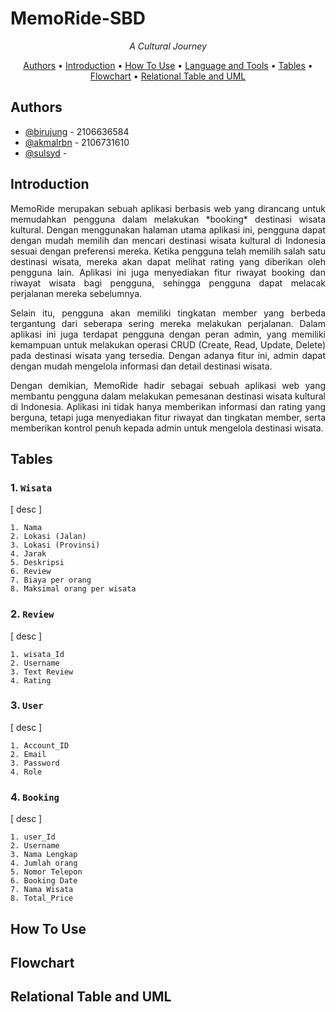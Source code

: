 # MemoRide-SBD

<p align="center">
  <i align="center">A Cultural Journey</i>
</p>

<p align ="center">
  <a href="#authors">Authors</a> •
  <a href="#introduction">Introduction</a> •
  <a href="#how-to-use">How To Use</a> •
  <a href="#language-and-tools">Language and Tools</a> •
  <a href="#tables">Tables</a> •
  <a href="#flowchart">Flowchart</a> •
  <a href="#relational-table-and-uml">Relational Table and UML</a> 
</p>

## Authors

- [@birujung](https://www.github.com/birujung) - 2106636584
- [@akmalrbn](https://www.github.com/akmalrbn) - 2106731610
- [@sulsyd](https://www.github.com/sulsyd) - 


## Introduction
<p align="justify">MemoRide merupakan sebuah aplikasi berbasis web yang dirancang untuk memudahkan pengguna dalam melakukan *booking* destinasi wisata kultural. Dengan menggunakan halaman utama aplikasi ini, pengguna dapat dengan mudah memilih dan mencari destinasi wisata kultural di Indonesia sesuai dengan preferensi mereka. Ketika pengguna telah memilih salah satu destinasi wisata, mereka akan dapat melihat rating yang diberikan oleh pengguna lain. Aplikasi ini juga menyediakan fitur riwayat booking dan riwayat wisata bagi pengguna, sehingga pengguna dapat melacak perjalanan mereka sebelumnya.</p>

<p align="justify">Selain itu, pengguna akan memiliki tingkatan member yang berbeda tergantung dari seberapa sering mereka melakukan perjalanan. Dalam aplikasi ini juga terdapat pengguna dengan peran admin, yang memiliki kemampuan untuk melakukan operasi CRUD (Create, Read, Update, Delete) pada destinasi wisata yang tersedia. Dengan adanya fitur ini, admin dapat dengan mudah mengelola informasi dan detail destinasi wisata.</p>

<p align="justify">Dengan demikian, MemoRide hadir sebagai sebuah aplikasi web yang membantu pengguna dalam melakukan pemesanan destinasi wisata kultural di Indonesia. Aplikasi ini tidak hanya memberikan informasi dan rating yang berguna, tetapi juga menyediakan fitur riwayat dan tingkatan member, serta memberikan kontrol penuh kepada admin untuk mengelola destinasi wisata.</p>

## Tables

### 1.  ```Wisata```
[ desc ]
```
1. Nama
2. Lokasi (Jalan)
3. Lokasi (Provinsi)
4. Jarak
5. Deskripsi
6. Review
7. Biaya per orang
8. Maksimal orang per wisata

```

### 2.  ```Review```
[ desc ]
```
1. wisata_Id
2. Username
3. Text Review
4. Rating

```

### 3.  ```User```
[ desc ]
```
1. Account_ID
2. Email
3. Password
4. Role

```

### 4.  ```Booking```
[ desc ]
```
1. user_Id
2. Username
3. Nama Lengkap
4. Jumlah orang
5. Nomor Telepon
6. Booking Date
7. Nama Wisata
8. Total_Price

```


## How To Use


## Flowchart

## Relational Table and UML 
